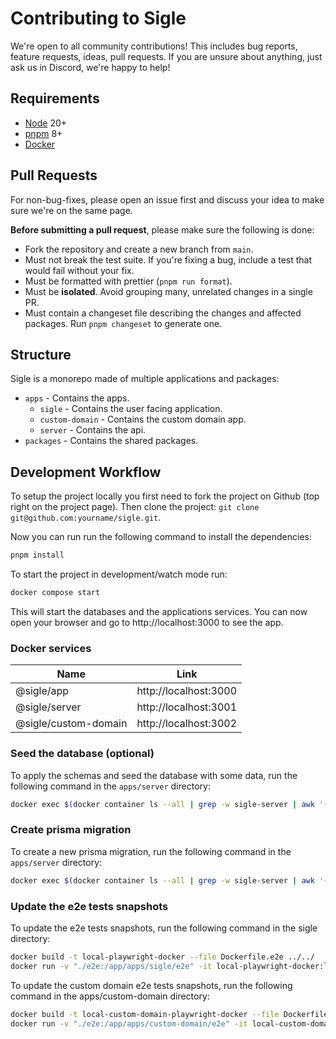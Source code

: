 # Contributing to Sigle

We're open to all community contributions! This includes bug reports, feature requests, ideas, pull requests. If you are unsure about anything, just ask us in Discord, we're happy to help!

## Requirements

- [Node](https://nodejs.org/en/) 20+
- [pnpm](https://pnpm.io/) 8+
- [Docker](https://www.docker.com/)

## Pull Requests

For non-bug-fixes, please open an issue first and discuss your idea to make sure we're on the same page.

**Before submitting a pull request**, please make sure the following is done:

- Fork the repository and create a new branch from `main`.
- Must not break the test suite. If you're fixing a bug, include a test that would fail without your fix.
- Must be formatted with prettier (`pnpm run format`).
- Must be **isolated**. Avoid grouping many, unrelated changes in a single PR.
- Must contain a changeset file describing the changes and affected packages. Run `pnpm changeset` to generate one.

## Structure

Sigle is a monorepo made of multiple applications and packages:

- `apps` - Contains the apps.
  - `sigle` - Contains the user facing application.
  - `custom-domain` - Contains the custom domain app.
  - `server` - Contains the api.
- `packages` - Contains the shared packages.

## Development Workflow

To setup the project locally you first need to fork the project on Github (top right on the project page). Then clone the project: `git clone git@github.com:yourname/sigle.git`.

Now you can run run the following command to install the dependencies:

```sh
pnpm install
```

To start the project in development/watch mode run:

```sh
docker compose start
```

This will start the databases and the applications services. You can now open your browser and go to http://localhost:3000 to see the app.

### Docker services

| Name                 | Link                  |
| -------------------- | --------------------- |
| @sigle/app           | http://localhost:3000 |
| @sigle/server        | http://localhost:3001 |
| @sigle/custom-domain | http://localhost:3002 |

### Seed the database (optional)

To apply the schemas and seed the database with some data, run the following command in the `apps/server` directory:

```sh
docker exec $(docker container ls --all | grep -w sigle-server | awk '{print $1}') pnpm prisma migrate reset
```

### Create prisma migration

To create a new prisma migration, run the following command in the `apps/server` directory:

```sh
docker exec $(docker container ls --all | grep -w sigle-server | awk '{print $1}') pnpm prisma migrate dev --name <migration-name>
```

### Update the e2e tests snapshots

To update the e2e tests snapshots, run the following command in the sigle directory:

```sh
docker build -t local-playwright-docker --file Dockerfile.e2e ../../
docker run -v "./e2e:/app/apps/sigle/e2e" -it local-playwright-docker:latest
```

To update the custom domain e2e tests snapshots, run the following command in the apps/custom-domain directory:

```sh
docker build -t local-custom-domain-playwright-docker --file Dockerfile.e2e ../../
docker run -v "./e2e:/app/apps/custom-domain/e2e" -it local-custom-domain-playwright-docker:latest
```
